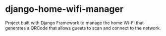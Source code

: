 # django-home-wifi-manager
Project built with Django Framework to manage the home Wi-Fi that generates a QRCode that allows guests to scan and connect to the network.
